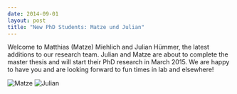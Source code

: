 ```yaml
---
date: 2014-09-01
layout: post
title: "New PhD Students: Matze und Julian"
---
```


Welcome to  Matthias (Matze) Miehlich and Julian Hümmer, the latest additions to our research team. 
Julian and Matze are about to complete the master thesis and will start their PhD research in March 2015. 
We are happy to have you and are looking forward to fun times in lab and elsewhere!

![Matze](img/Matthias_news.jpg)
![Julian](img/Julian_news.jpg)
